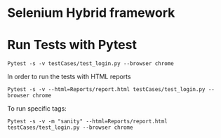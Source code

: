 # Selenium Hybrid framework

# Run Tests with Pytest

`Pytest -s -v testCases/test_login.py --browser chrome`

In order to run the tests with HTML reports

`Pytest -s -v --html=Reports/report.html testCases/test_login.py --browser chrome`

To run specific tags:

`Pytest -s -v -m "sanity" --html=Reports/report.html testCases/test_login.py --browser chrome`


